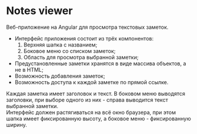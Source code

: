 # Notes viewer

Веб-приложение на Angular для просмотра текстовых заметок.
* Интерфейс приложения состоит из трёх компонентов:  
    1. Верхняя шапка с названием;
    2. Боковое меню со списком заметок;
    3. Область для просмотра выбранной заметки;
* Предустановленные заметки хранятся в виде массива объектов, а не в HTML;
* Возможность добавления заметок; 
* Возможность доступа к каждой заметке по прямой ссылке.

Каждая заметка имеет заголовок и текст. В боковом меню выводятся заголовки, при выборе одного из них - справа выводится текст выбранной заметки.  
Интерфейс должен растягиваться на всё окно браузера, при этом шапка имеет фиксированную высоту, а боковое меню - фиксированную ширину.
